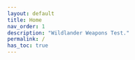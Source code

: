```yaml
---
layout: default
title: Home
nav_order: 1
description: "Wildlander Weapons Test."
permalink: /
has_toc: true
---
```



<div id="json"></div>


<script>

var id = '1Xp1LE79R4uHC2yP7KkA2p1sS-l_TkaRAQfdHV4t0aOM';
var gid = '0';
var url = 'https://docs.google.com/spreadsheets/d/'+id+'/gviz/tq?tqx=out:json&tq&gid='+gid;

fetch(url)
  .then(response => response.text())
  .then(data => document.getElementById("json").innerHTML=myItems(data.substring(47).slice(0, -2))  
  );
  
function myItems(jsonString){
  var json = JSON.parse(jsonString);
  var table = '<table><tr>'
  json.table.cols.forEach(colonne => table += '<th>' + colonne.label + '</th>')
  table += '</tr>'
  json.table.rows.forEach(ligne => {
    table += '<tr>'
    ligne.c.forEach(cellule => {
        try{var valeur = cellule.f ? cellule.f : cellule.v}
        catch(e){var valeur = ''}
        table += '<td>' + valeur + '</td>'
      }
    )
    table += '</tr>'
    }
  )
  table += '</table>'
  return table
  
</script>
